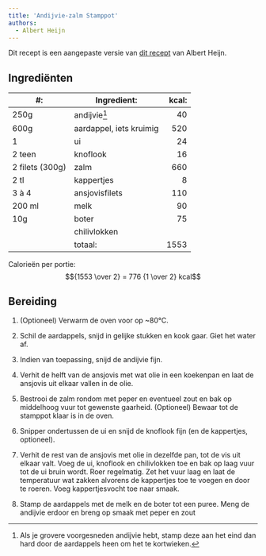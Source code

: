 ```yaml
---
title: 'Andijvie-zalm Stamppot'
authors:
  - Albert Heijn
---
```


Dit recept is een aangepaste versie van [dit recept](https://www.ah.nl/allerhande/recept/R-R1194541/andijviestamppot-met-zalm) van Albert Heijn.

## Ingrediënten

| #:              | Ingredient:             | kcal: |
| --------------- | ----------------------- | ----: |
| 250g            | andijvie[^1]            |    40 |
| 600g            | aardappel, iets kruimig |   520 |
| 1               | ui                      |    24 |
| 2 teen          | knoflook                |    16 |
| 2 filets (300g) | zalm                    |   660 |
| 2 tl            | kappertjes              |     8 |
| 3 à 4           | ansjovisfilets          |   110 |
| 200 ml          | melk                    |    90 |
| 10g             | boter                   |    75 |
|                 | chilivlokken            |       |
|                 | totaal:                 |  1553 |

[^1]: Als je grovere voorgesneden andijvie hebt, stamp deze aan het eind dan hard door de aardappels heen om het te kortwieken.

Calorieën per portie: $${1553 \over 2} = 776 {1 \over 2} kcal$$

## Bereiding

1. (Optioneel) Verwarm de oven voor op ~80°C.

1. Schil de aardappels, snijd in gelijke stukken en kook gaar. Giet het water af.

1. Indien van toepassing, snijd de andijvie fijn.

1. Verhit de helft van de ansjovis met wat olie in een koekenpan en laat de ansjovis uit elkaar vallen in de olie.

1. Bestrooi de zalm rondom met peper en eventueel zout en bak op middelhoog vuur tot gewenste gaarheid. (Optioneel) Bewaar tot de stamppot klaar is in de oven.

1. Snipper ondertussen de ui en snijd de knoflook fijn (en de kappertjes, optioneel).

1. Verhit de rest van de ansjovis met olie in dezelfde pan, tot de vis uit elkaar valt. Voeg de ui, knoflook en chilivlokken toe en bak op laag vuur tot de ui bruin wordt. Roer regelmatig. Zet het vuur laag en laat de temperatuur wat zakken alvorens de kappertjes toe te voegen en door te roeren. Voeg kappertjesvocht toe naar smaak.

1. Stamp de aardappels met de melk en de boter tot een puree. Meng de andijvie erdoor en breng op smaak met peper en zout
